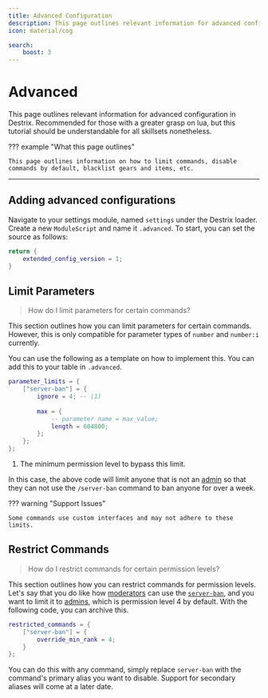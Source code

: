 ```yaml
---
title: Advanced Configuration
description: This page outlines relevant information for advanced configuration in Destrix. Recommended for those with a greater grasp on lua, but this tutorial should be understandable for all skillsets nonetheless.
icon: material/cog

search:
    boost: 3
---
```


# Advanced
This page outlines relevant information for advanced configuration in Destrix. Recommended for those with a greater grasp on lua, but this tutorial should be understandable for all skillsets nonetheless.

??? example "What this page outlines"

    This page outlines information on how to limit commands, disable commands by default, blacklist gears and items, etc.

---

## Adding advanced configurations
Navigate to your settings module, named `settings` under the Destrix loader. Create a new `ModuleScript` and name it `.advanced`. To start, you can set the source as follows:

```lua
return {
    extended_config_version = 1;
}
```

## Limit Parameters
> How do I limit parameters for certain commands?

This section outlines how you can limit parameters for certain commands. However, this is only compatible for parameter types of `number` and `number:i` currently.

You can use the following as a template on how to implement this. You can add this to your table in `.advanced`.

```lua
parameter_limits = {
    ["server-ban"] = {
        ignore = 4; -- (1)
        
        max = {
            -- parameter name = max_value;
            length = 604800;
        };
    };	
};
```

1. The minimum permission level to bypass this limit.

In this case, the above code will limit anyone that is not an [admin](./configurations.md#default-ranks) so that they can not use the `/server-ban` command to ban anyone for over a week.

??? warning "Support Issues"

    Some commands use custom interfaces and may not adhere to these limits.

## Restrict Commands
> How do I restrict commands for certain permission levels?

This section outlines how you can restrict commands for permission levels. Let's say that you do like how [moderators](./configurations.md#default-ranks) can use the [`server-ban`](../commands/specifics/sban.md), and you want to limit it to [admins](./configurations.md#default-ranks), which is permission level 4 by default. With the following code, you can archive this.

```lua
restricted_commands = {
    ["server-ban"] = {
        override_min_rank = 4;
    }
};
```

You can do this with any command, simply replace `server-ban` with the command's primary alias you want to disable. Support for secondary aliases will come at a later date.
